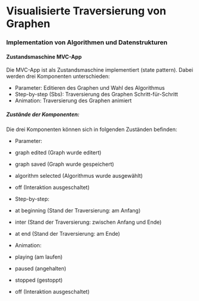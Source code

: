 # Visualisierte Traversierung von Graphen
### Implementation von Algorithmen und Datenstrukturen
 
#### Zustandsmaschine MVC-App
Die MVC-App ist als Zustandsmaschine implementiert (state pattern). Dabei werden drei Komponenten unterschieden:
- Parameter: Editieren des Graphen und Wahl des Algorithmus
- Step-by-step (Sbs): Traversierung des Graphen Schritt-für-Schritt 
- Animation: Traversierung des Graphen animiert

##### Zustände der Komponenten:
Die drei Komponenten können sich in folgenden Zuständen befinden:
- Parameter: 
 - graph edited (Graph wurde editert)
 - graph saved (Graph wurde gespeichert)
 - algorithm selected (Algorithmus wurde ausgewählt)
 - off (Interaktion ausgeschaltet)

- Step-by-step:
 - at beginning (Stand der Traversierung: am Anfang)
 - inter (Stand der Traversierung: zwischen Anfang und Ende)
 - at end (Stand der Traversierung: am Ende)

- Animation: 
 - playing (am laufen)
 - paused (angehalten)
 - stopped (gestoppt)
 - off (Interaktion ausgeschaltet)
